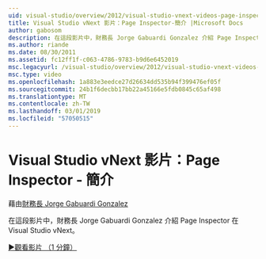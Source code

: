 ```yaml
---
uid: visual-studio/overview/2012/visual-studio-vnext-videos-page-inspector-introduction
title: Visual Studio vNext 影片：Page Inspector-簡介 |Microsoft Docs
author: gabosom
description: 在這段影片中，財務長 Jorge Gabuardi Gonzalez 介紹 Page Inspector 在 Visual Studio vNext
ms.author: riande
ms.date: 08/30/2011
ms.assetid: fc12ff1f-c063-4786-9783-b9d6e6452019
msc.legacyurl: /visual-studio/overview/2012/visual-studio-vnext-videos-page-inspector-introduction
msc.type: video
ms.openlocfilehash: 1a883e3eedce27d26634dd535b94f399476ef05f
ms.sourcegitcommit: 24b1f6decbb17bb22a45166e5fdb0845c65af498
ms.translationtype: MT
ms.contentlocale: zh-TW
ms.lasthandoff: 03/01/2019
ms.locfileid: "57050515"
---
```

<a name="visual-studio-vnext-videos-page-inspector---introduction"></a>Visual Studio vNext 影片：Page Inspector - 簡介
====================
藉由[財務長 Jorge Gabuardi Gonzalez](https://github.com/gabosom)

在這段影片中，財務長 Jorge Gabuardi Gonzalez 介紹 Page Inspector 在 Visual Studio vNext。

[&#9654;觀看影片 （1 分鐘）](https://channel9.msdn.com/Blogs/ASP-NET-Site-Videos/visual-studio-vnext-videos-page-inspector-introduction)
